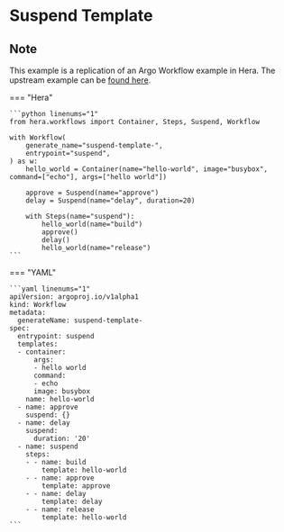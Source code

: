 # Suspend Template

## Note

This example is a replication of an Argo Workflow example in Hera.
The upstream example can be [found here](https://github.com/argoproj/argo-workflows/blob/main/examples/suspend-template.yaml).




=== "Hera"

    ```python linenums="1"
    from hera.workflows import Container, Steps, Suspend, Workflow

    with Workflow(
        generate_name="suspend-template-",
        entrypoint="suspend",
    ) as w:
        hello_world = Container(name="hello-world", image="busybox", command=["echo"], args=["hello world"])

        approve = Suspend(name="approve")
        delay = Suspend(name="delay", duration=20)

        with Steps(name="suspend"):
            hello_world(name="build")
            approve()
            delay()
            hello_world(name="release")
    ```

=== "YAML"

    ```yaml linenums="1"
    apiVersion: argoproj.io/v1alpha1
    kind: Workflow
    metadata:
      generateName: suspend-template-
    spec:
      entrypoint: suspend
      templates:
      - container:
          args:
          - hello world
          command:
          - echo
          image: busybox
        name: hello-world
      - name: approve
        suspend: {}
      - name: delay
        suspend:
          duration: '20'
      - name: suspend
        steps:
        - - name: build
            template: hello-world
        - - name: approve
            template: approve
        - - name: delay
            template: delay
        - - name: release
            template: hello-world
    ```


